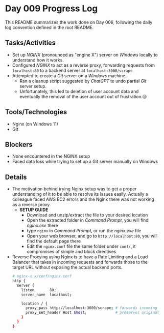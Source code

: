 # Day 009 Progress Log

This README summarizes the work done on Day 009, following the daily log convention defined in the root README.

## Tasks/Activities

- Set up *NGINX* (pronounced as "engine X") server on *Windows* locally to understand how it works.
- Configured *NGINX* to act as a reverse proxy, forwarding requests from `localhost:80` to a backend server at `localhost:3000/scrape`.
- Attempted to create a *Git* server on a *Windows* machine.
  - Ran a cleanup script suggested by *ChatGPT* to undo partial *Git* server setup.
  - Unfortunately, this led to deletion of user account data and eventually the removal of the user account out of frustration.😒

## Tools/Technologies

- Nginx (on Windows 11)
- Git

## Blockers

- None encountered in the NGINX setup
- Faced data loss while trying to set up a Git server manually on Windows

## Details

- The motivation behind trying Nginx setup was to get a proper understanding of it to be able to resolve its issues easily. Actually a colleague faced AWS EC2 errors and the Nginx there was not working as a reverse proxy.
  - **SETUP GUIDE**
    - Download and unzip/extract the file to your desired location
    - Open the extracted folder in *Command Prompt*, you will find *nginx.exe* there
    - type `nginx` in *Command Prompt*, or run the *nginx.exe* file
    - Open your web browser, and go to `http://localhost:80`, you will find the default page there
    - Edit the `nginx.conf` file the same folder under `conf/`, it compromises of simple and block directives
- Reverse Proxying using Nginx is to have a Rate Limiting and a Load Balancer that takes in incoming requests and forwards those to the target URL without exposing the actual backend ports.
  ```bash
  # nginx-x.x/conf/nginx.conf
  http {
    server {
      listen       80;
      server_name  localhost;

      location / {
        proxy_pass http://localhost:3000/scrape; # forwards incoming request to this addresss
        proxy_set_header Host $host;             # preserves original Host header
      }
    }
  }
  ```